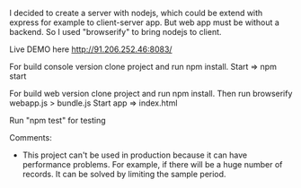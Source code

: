 I decided to create a server with nodejs, which could be extend with express for example to client-server app.
But web app must be without a backend. So I used "browserify" to bring nodejs to client.

Live DEMO here http://91.206.252.46:8083/

For build console version clone project and run npm install.
Start => npm start

For build web version clone project and run npm install.
Then run browserify webapp.js > bundle.js
Start app => index.html

Run "npm test" for testing

Comments:
 - This project can't be used in production because it can have performance problems. For example, if there will be a huge number of records.
   It can be solved by limiting the sample period.




